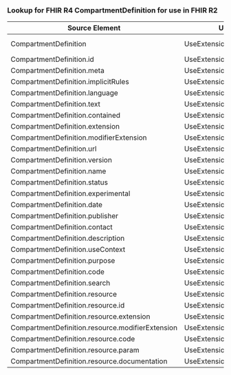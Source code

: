 ### Lookup for FHIR R4 CompartmentDefinition for use in FHIR R2

| Source Element | Usage | Target |
| -------------- | ----- | ------ |
| CompartmentDefinition | UseExtension | http://hl7.org/fhir/4.0/StructureDefinition/extension-CompartmentDefinition |
| CompartmentDefinition.id | UseExtensionFromAncestor | - |
| CompartmentDefinition.meta | UseExtensionFromAncestor | - |
| CompartmentDefinition.implicitRules | UseExtensionFromAncestor | - |
| CompartmentDefinition.language | UseExtensionFromAncestor | - |
| CompartmentDefinition.text | UseExtensionFromAncestor | - |
| CompartmentDefinition.contained | UseExtensionFromAncestor | - |
| CompartmentDefinition.extension | UseExtensionFromAncestor | - |
| CompartmentDefinition.modifierExtension | UseExtensionFromAncestor | - |
| CompartmentDefinition.url | UseExtensionFromAncestor | - |
| CompartmentDefinition.version | UseExtensionFromAncestor | - |
| CompartmentDefinition.name | UseExtensionFromAncestor | - |
| CompartmentDefinition.status | UseExtensionFromAncestor | - |
| CompartmentDefinition.experimental | UseExtensionFromAncestor | - |
| CompartmentDefinition.date | UseExtensionFromAncestor | - |
| CompartmentDefinition.publisher | UseExtensionFromAncestor | - |
| CompartmentDefinition.contact | UseExtensionFromAncestor | - |
| CompartmentDefinition.description | UseExtensionFromAncestor | - |
| CompartmentDefinition.useContext | UseExtensionFromAncestor | - |
| CompartmentDefinition.purpose | UseExtensionFromAncestor | - |
| CompartmentDefinition.code | UseExtensionFromAncestor | - |
| CompartmentDefinition.search | UseExtensionFromAncestor | - |
| CompartmentDefinition.resource | UseExtensionFromAncestor | - |
| CompartmentDefinition.resource.id | UseExtensionFromAncestor | - |
| CompartmentDefinition.resource.extension | UseExtensionFromAncestor | - |
| CompartmentDefinition.resource.modifierExtension | UseExtensionFromAncestor | - |
| CompartmentDefinition.resource.code | UseExtensionFromAncestor | - |
| CompartmentDefinition.resource.param | UseExtensionFromAncestor | - |
| CompartmentDefinition.resource.documentation | UseExtensionFromAncestor | - |
